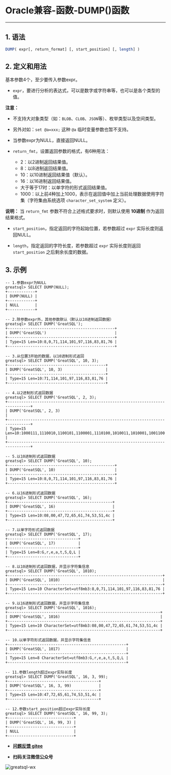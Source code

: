 # Oracle兼容-函数-DUMP()函数
---


## 1. 语法

```sql
DUMP( expr[, return_format] [, start_position] [, length] )
```

## 2. 定义和用法

基本参数4个，至少要传入参数expr。

- `expr`，要进行分析的表达式，可以是数字或字符串等，也可以是各个类型的值。

**注意：**

  - 不支持大对象类型（如：`BLOB`、`CLOB`、`JSON`等）、枚举类型以及空间类型。
  - 另外对如：`set @a=xxx;` 这种 `@a` 临时变量参数也暂不支持。
  - 当参数expr为NULL，直接返回NULL。

- `return_fmt`，设置返回参数的格式，有6种用法：
  - 2：以2进制返回结果值。
  - 8：以8进制返回结果值。
  - 10：以10进制返回结果值（默认）。
  - 16：以16进制返回结果值。
  - 大于等于17时：以单字符的形式返回结果值。
  - 1000：以上前4种加上1000，表示在返回值中加上当前处理数据使用字符集（字符集由系统选项 `character_set_system` 定义）。

**说明：** 当 `return_fmt` 参数不符合上述格式要求时，则默认使用 **10进制** 作为返回结果格式。

- `start_position`，指定返回的字符起始位置，若参数超过 `expr` 实际长度则返回NULL。

- `length`，指定返回的字符长度，若参数超过 `expr` 实际长度则返回 `start_position` 之后剩余长度的数据。


## 3. 示例

```
-- 1.参数expr为NULL
greatsql> SELECT DUMP(NULL);
+------------+
| DUMP(NULL) |
+------------+
| NULL       |
+------------+

-- 2.除参数expr外，其他参数默认（默认以10进制返回数据）
greatsql> SELECT DUMP('GreatSQL');
+-----------------------------------------------+
| DUMP('GreatSQL')                              |
+-----------------------------------------------+
| Type=15 Len=10:8,0,71,114,101,97,116,83,81,76 |
+-----------------------------------------------+

-- 3.从位置3开始的数据，以10进制形式返回
greatsql> SELECT DUMP('GreatSQL', 10, 3);
+-------------------------------------------+
| DUMP('GreatSQL', 10, 3)                   |
+-------------------------------------------+
| Type=15 Len=10:71,114,101,97,116,83,81,76 |
+-------------------------------------------+

-- 4.以2进制形式返回数据
greatsql> SELECT DUMP('GreatSQL', 2, 3);
+--------------------------------------------------------------------------------+
| DUMP('GreatSQL', 2, 3)                                                         |
+--------------------------------------------------------------------------------+
| Type=15 Len=10:1000111,1110010,1100101,1100001,1110100,1010011,1010001,1001100 |
+--------------------------------------------------------------------------------+

-- 5.以10进制形式返回数据
greatsql> SELECT DUMP('GreatSQL', 10);
+-----------------------------------------------+
| DUMP('GreatSQL', 10)                          |
+-----------------------------------------------+
| Type=15 Len=10:8,0,71,114,101,97,116,83,81,76 |
+-----------------------------------------------+

-- 6.以16进制形式返回数据
greatsql> SELECT DUMP('GreatSQL', 16);
+----------------------------------------------+
| DUMP('GreatSQL', 16)                         |
+----------------------------------------------+
| Type=15 Len=10:08,00,47,72,65,61,74,53,51,4c |
+----------------------------------------------+

-- 7.以单字符形式返回数据
greatsql> SELECT DUMP('GreatSQL', 17);
+-------------------------------+
| DUMP('GreatSQL', 17)          |
+-------------------------------+
| Type=15 Len=8:G,r,e,a,t,S,Q,L |
+-------------------------------+

-- 8.以10进制形式返回数据，并显示字符集信息
greatsql> SELECT DUMP('GreatSQL', 1010);
+--------------------------------------------------------------------+
| DUMP('GreatSQL', 1010)                                             |
+--------------------------------------------------------------------+
| Type=15 Len=10 CharacterSet=utf8mb3:8,0,71,114,101,97,116,83,81,76 |
+--------------------------------------------------------------------+

-- 9.以16进制形式返回数据，并显示字符集信息
greatsql> SELECT DUMP('GreatSQL', 1016);
+-------------------------------------------------------------------+
| DUMP('GreatSQL', 1016)                                            |
+-------------------------------------------------------------------+
| Type=15 Len=10 CharacterSet=utf8mb3:08,00,47,72,65,61,74,53,51,4c |
+-------------------------------------------------------------------+

-- 10.以单字符形式返回数据，并显示字符集信息
+----------------------------------------------------+
| DUMP('GreatSQL', 1017)                             |
+----------------------------------------------------+
| Type=15 Len=8 CharacterSet=utf8mb3:G,r,e,a,t,S,Q,L |
+----------------------------------------------------+

-- 11.参数length超过expr实际长度
greatsql> SELECT DUMP('GreatSQL', 16, 3, 99);
+----------------------------------------+
| DUMP('GreatSQL', 16, 3, 99)            |
+----------------------------------------+
| Type=15 Len=10:47,72,65,61,74,53,51,4c |
+----------------------------------------+

-- 12.参数start_position超过expr实际长度
greatsql> SELECT DUMP('GreatSQL', 16, 99, 3);
+-----------------------------+
| DUMP('GreatSQL', 16, 99, 3) |
+-----------------------------+
| NULL                        |
+-----------------------------+
```



- **[问题反馈 gitee](https://gitee.com/GreatSQL/GreatSQL-Manual/issues)**

- **扫码关注微信公众号**

![greatsql-wx](../greatsql-wx.jpg)
